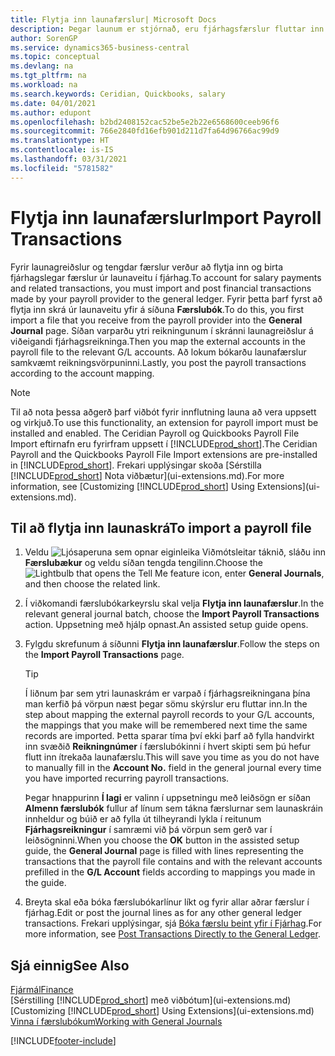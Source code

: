 ```yaml
---
title: Flytja inn launafærslur| Microsoft Docs
description: Þegar launum er stjórnað, eru fjárhagsfærslur fluttar inn og bókaðar frá launaveitu til fjárhags, með því að nota launaviðbætur eins og Ceridian eða Quickbooks.
author: SorenGP
ms.service: dynamics365-business-central
ms.topic: conceptual
ms.devlang: na
ms.tgt_pltfrm: na
ms.workload: na
ms.search.keywords: Ceridian, Quickbooks, salary
ms.date: 04/01/2021
ms.author: edupont
ms.openlocfilehash: b2bd2408152cac52be5e2b22e6568600ceeb96f6
ms.sourcegitcommit: 766e2840fd16efb901d211d7fa64d96766ac99d9
ms.translationtype: HT
ms.contentlocale: is-IS
ms.lasthandoff: 03/31/2021
ms.locfileid: "5781582"
---
```

# <a name="import-payroll-transactions"></a><span data-ttu-id="bb5bf-103">Flytja inn launafærslur</span><span class="sxs-lookup"><span data-stu-id="bb5bf-103">Import Payroll Transactions</span></span>
<span data-ttu-id="bb5bf-104">Fyrir launagreiðslur og tengdar færslur verður að flytja inn og birta fjárhagslegar færslur úr launaveitu í fjárhag.</span><span class="sxs-lookup"><span data-stu-id="bb5bf-104">To account for salary payments and related transactions, you must import and post financial transactions made by your payroll provider to the general ledger.</span></span> <span data-ttu-id="bb5bf-105">Fyrir þetta þarf fyrst að flytja inn skrá úr launaveitu yfir á síðuna **Færslubók**.</span><span class="sxs-lookup"><span data-stu-id="bb5bf-105">To do this, you first import a file that you receive from the payroll provider into the **General Journal** page.</span></span> <span data-ttu-id="bb5bf-106">Síðan varparðu ytri reikningunum í skránni launagreiðslur á viðeigandi fjárhagsreikninga.</span><span class="sxs-lookup"><span data-stu-id="bb5bf-106">Then you map the external accounts in the payroll file to the relevant G/L accounts.</span></span> <span data-ttu-id="bb5bf-107">Að lokum bókarðu launafærslur samkvæmt reikningsvörpuninni.</span><span class="sxs-lookup"><span data-stu-id="bb5bf-107">Lastly, you post the payroll transactions according to the account mapping.</span></span>

> [!NOTE]  
>   <span data-ttu-id="bb5bf-108">Til að nota þessa aðgerð þarf viðbót fyrir innflutning launa að vera uppsett og virkjuð.</span><span class="sxs-lookup"><span data-stu-id="bb5bf-108">To use this functionality, an extension for payroll import must be installed and enabled.</span></span> <span data-ttu-id="bb5bf-109">The Ceridian Payroll og Quickbooks Payroll File Import eftirnafn eru fyrirfram uppsett í [!INCLUDE[prod_short](includes/prod_short.md)].</span><span class="sxs-lookup"><span data-stu-id="bb5bf-109">The Ceridian Payroll and the Quickbooks Payroll File Import extensions are pre-installed in [!INCLUDE[prod_short](includes/prod_short.md)].</span></span> <span data-ttu-id="bb5bf-110">Frekari upplýsingar skoða [Sérstilla [!INCLUDE[prod_short](includes/prod_short.md)] Nota viðbætur](ui-extensions.md).</span><span class="sxs-lookup"><span data-stu-id="bb5bf-110">For more information, see [Customizing [!INCLUDE[prod_short](includes/prod_short.md)] Using Extensions](ui-extensions.md).</span></span>

## <a name="to-import-a-payroll-file"></a><span data-ttu-id="bb5bf-111">Til að flytja inn launaskrá</span><span class="sxs-lookup"><span data-stu-id="bb5bf-111">To import a payroll file</span></span>
1. <span data-ttu-id="bb5bf-112">Veldu ![Ljósaperuna sem opnar eiginleika Viðmótsleitar](media/ui-search/search_small.png "Segðu mér hvað þú vilt gera") táknið, sláðu inn **Færslubækur** og veldu síðan tengda tengilinn.</span><span class="sxs-lookup"><span data-stu-id="bb5bf-112">Choose the ![Lightbulb that opens the Tell Me feature](media/ui-search/search_small.png "Tell me what you want to do") icon, enter **General Journals**, and then choose the related link.</span></span>
2. <span data-ttu-id="bb5bf-113">Í viðkomandi færslubókarkeyrslu skal velja **Flytja inn launafærslur**.</span><span class="sxs-lookup"><span data-stu-id="bb5bf-113">In the relevant general journal batch, choose the **Import Payroll Transactions** action.</span></span> <span data-ttu-id="bb5bf-114">Uppsetning með hjálp opnast.</span><span class="sxs-lookup"><span data-stu-id="bb5bf-114">An assisted setup guide opens.</span></span>
3. <span data-ttu-id="bb5bf-115">Fylgdu skrefunum á síðunni **Flytja inn launafærslur**.</span><span class="sxs-lookup"><span data-stu-id="bb5bf-115">Follow the steps on the **Import Payroll Transactions** page.</span></span>

    > [!TIP]  
    >   <span data-ttu-id="bb5bf-116">Í liðnum þar sem ytri launaskrám er varpað í fjárhagsreikningana þína man kerfið þá vörpun næst þegar sömu skýrslur eru fluttar inn.</span><span class="sxs-lookup"><span data-stu-id="bb5bf-116">In the step about mapping the external payroll records to your G/L accounts, the mappings that you make will be remembered next time the same records are imported.</span></span> <span data-ttu-id="bb5bf-117">Þetta sparar tíma því ekki þarf að fylla handvirkt inn svæðið **Reikningnúmer** í færslubókinni í hvert skipti sem þú hefur flutt inn ítrekaða launafærslu.</span><span class="sxs-lookup"><span data-stu-id="bb5bf-117">This will save you time as you do not have to manually fill in the **Account No.** field in the general journal every time you have imported recurring payroll transactions.</span></span>   

    <span data-ttu-id="bb5bf-118">Þegar hnappurinn **Í lagi** er valinn í uppsetningu með leiðsögn er síðan **Almenn færslubók** fullur af línum sem tákna færslurnar sem launaskráin innheldur og búið er að fylla út tilheyrandi lykla í reitunum **Fjárhagsreikningur** í samræmi við þá vörpun sem gerð var í leiðsögninni.</span><span class="sxs-lookup"><span data-stu-id="bb5bf-118">When you choose the **OK** button in the assisted setup guide, the **General Journal** page is filled with lines representing the transactions that the payroll file contains and with the relevant accounts prefilled in the **G/L Account** fields according to mappings you made in the guide.</span></span>
4. <span data-ttu-id="bb5bf-119">Breyta skal eða bóka færslubókarlínur líkt og fyrir allar aðrar færslur í fjárhag.</span><span class="sxs-lookup"><span data-stu-id="bb5bf-119">Edit or post the journal lines as for any other general ledger transactions.</span></span> <span data-ttu-id="bb5bf-120">Frekari upplýsingar, sjá [Bóka færslu beint yfir í Fjárhag](finance-how-post-transactions-directly.md).</span><span class="sxs-lookup"><span data-stu-id="bb5bf-120">For more information, see [Post Transactions Directly to the General Ledger](finance-how-post-transactions-directly.md).</span></span>   

## <a name="see-also"></a><span data-ttu-id="bb5bf-121">Sjá einnig</span><span class="sxs-lookup"><span data-stu-id="bb5bf-121">See Also</span></span>
[<span data-ttu-id="bb5bf-122">Fjármál</span><span class="sxs-lookup"><span data-stu-id="bb5bf-122">Finance</span></span>](finance.md)  
<span data-ttu-id="bb5bf-123">[Sérstilling [!INCLUDE[prod_short](includes/prod_short.md)] með viðbótum](ui-extensions.md)</span><span class="sxs-lookup"><span data-stu-id="bb5bf-123">[Customizing [!INCLUDE[prod_short](includes/prod_short.md)] Using Extensions](ui-extensions.md)</span></span>  
[<span data-ttu-id="bb5bf-124">Vinna í færslubókum</span><span class="sxs-lookup"><span data-stu-id="bb5bf-124">Working with General Journals</span></span>](ui-work-general-journals.md)  


[!INCLUDE[footer-include](includes/footer-banner.md)]